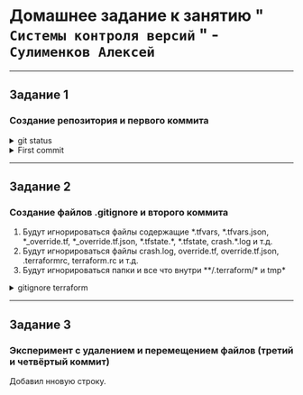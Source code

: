 # Домашнее задание к занятию " `Системы контроля версий` " - `Сулименков Алексей`

---

## Задание 1

### Создание репозитория и первого коммита

<details> <summary>git status</summary>

```git
On branch main
Your branch is up to date with 'origin/main'.

Changes not staged for commit:
(use "git add <file>..." to update what will be committed)
(use "git restore <file>..." to discard changes in working directory)
modified: README.md

no changes added to commit (use "git add" and/or "git commit -a")
```

</details>

<details> <summary>First commit</summary>

```git
git add . && git commit -am "HW-devops-netology"
[main 1304a10] HW-devops-netology
1 file changed, 25 insertions(+), 1 deletion(-)
```

</details>

---

## Задание 2

### Создание файлов .gitignore и второго коммита

1. Будут игнорироваться файлы содержащие \*.tfvars, \*.tfvars.json, \*\_override.tf, \*\_override.tf.json, \*.tfstate.\*, \*.tfstate, crash.\*.log и т.д.
2. Будут игнорироваться файлы crash.log, override.tf, override.tf.json, .terraformrc, terraform.rc и т.д.
3. Будут игнорироваться папки и все что внутри \*\*/.terraform/\* и tmp\*

<details> <summary>gitignore terraform</summary>

```git
# Local .terraform directories
**/.terraform/*

# .tfstate files
*.tfstate
*.tfstate.*

# Crash log files
crash.log
crash.*.log

# Exclude all .tfvars files, which are likely to contain sensitive data, such as
# password, private keys, and other secrets. These should not be part of version
# control as they are data points which are potentially sensitive and subject
# to change depending on the environment.
*.tfvars
*.tfvars.json

# Ignore override files as they are usually used to override resources locally and so
# are not checked in
override.tf
override.tf.json
*_override.tf
*_override.tf.json

# Ignore transient lock info files created by terraform apply
.terraform.tfstate.lock.info

# Include override files you do wish to add to version control using negated pattern
# !example_override.tf

# Include tfplan files to ignore the plan output of command: terraform plan -out=tfplan
# example: *tfplan*

# Ignore CLI configuration files
.terraformrc
terraform.rc
tmp*
.terraform.lock*
```

 </details>

---

## Задание 3

### Эксперимент с удалением и перемещением файлов (третий и четвёртый коммит)

Добавил нновую строку.
